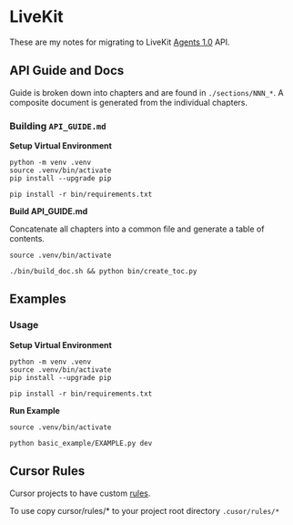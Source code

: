 # LiveKit

These are my notes for migrating to LiveKit [Agents 1.0](https://github.com/livekit/agents/tree/dev-1.0) API.

## API Guide and Docs

Guide is broken down into chapters and are found in `./sections/NNN_*`. A composite document is generated from the individual chapters.

### Building `API_GUIDE.md`

**Setup Virtual Environment**
```
python -m venv .venv
source .venv/bin/activate
pip install --upgrade pip

pip install -r bin/requirements.txt
```

**Build API_GUIDE.md**

Concatenate all chapters into a common file and generate a table of contents.

```
source .venv/bin/activate

./bin/build_doc.sh && python bin/create_toc.py
```

## Examples

### Usage

**Setup Virtual Environment**
```
python -m venv .venv
source .venv/bin/activate
pip install --upgrade pip

pip install -r bin/requirements.txt
```

**Run Example**

```
source .venv/bin/activate

python basic_example/EXAMPLE.py dev
```

## Cursor Rules

Cursor projects to have custom [rules](https://docs.cursor.com/context/rules-for-ai#project-rules-recommended). 

To use copy cursor/rules/* to your project root directory `.cusor/rules/*`

